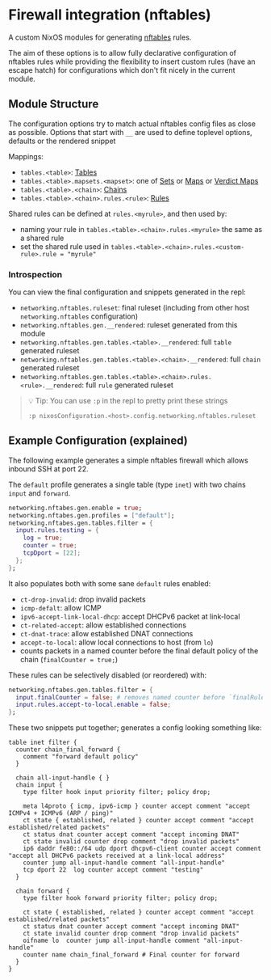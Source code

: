# Firewall integration (nftables)

<!-- toc -->

A custom NixOS modules for generating [nftables](https://wiki.nftables.org) rules.

The aim of these options is to allow fully declarative configuration of nftables rules
while providing the flexibility to insert custom rules (have an escape hatch) for configurations
which don't fit nicely in the current module.

## Module Structure

The configuration options try to match actual nftables config files as close as possible.
Options that start with `__` are used to define toplevel options, defaults or the rendered snippet

Mappings:
  - `tables.<table>`: [Tables](https://wiki.nftables.org/wiki-nftables/index.php/Quick_reference-nftables_in_10_minutes#Tables)
  - `tables.<table>.mapsets.<mapset>`: one of [Sets](https://wiki.nftables.org/wiki-nftables/index.php/Sets) or [Maps](https://wiki.nftables.org/wiki-nftables/index.php/Maps) or [Verdict Maps](https://wiki.nftables.org/wiki-nftables/index.php/Verdict_Maps_(vmaps))
  - `tables.<table>.<chain>`: [Chains](https://wiki.nftables.org/wiki-nftables/index.php/Quick_reference-nftables_in_10_minutes#Chains)
  - `tables.<table>.<chain>.rules.<rule>`: [Rules](https://wiki.nftables.org/wiki-nftables/index.php/Quick_reference-nftables_in_10_minutes#Rules)

Shared rules can be defined at `rules.<myrule>`, and then used by:
  - naming your rule in `tables.<table>.<chain>.rules.<myrule>` the same as a shared rule
  - set the shared rule used in `tables.<table>.<chain>.rules.<custom-rule>.rule = "myrule"`

### Introspection

You can view the final configuration and snippets generated in the repl:
  - `networking.nftables.ruleset`: final ruleset (including from other host `networking.nftables` configuration)
  - `networking.nftables.gen.__rendered`: ruleset generated from this module
  - `networking.nftables.gen.tables.<table>.__rendered`: full `table` generated ruleset
  - `networking.nftables.gen.tables.<table>.<chain>.__rendered`: full `chain` generated ruleset
  - `networking.nftables.gen.tables.<table>.<chain>.rules.<rule>.__rendered`: full `rule` generated ruleset

> 💡 Tip: You can use `:p` in the repl to pretty print these strings
>
> `:p nixosConfiguration.<host>.config.networking.nftables.ruleset`

## Example Configuration (explained)

The following example generates a simple nftables firewall which allows inbound SSH at port 22.

The `default` profile generates a single table (type `inet`) with two chains `input` and `forward`.

```nix
networking.nftabes.gen.enable = true;
networking.nftabes.gen.profiles = ["default"];
networking.nftabes.gen.tables.filter = {
  input.rules.testing = {
    log = true;
    counter = true;
    tcpDport = [22];
  };
};
```

It also populates both with some sane `default` rules enabled:
  - `ct-drop-invalid`: drop invalid packets
  - `icmp-defalt`: allow ICMP
  - `ipv6-accept-link-local-dhcp`: accept DHCPv6 packet at link-local
  - `ct-related-accept`: allow established connections
  - `ct-dnat-trace`: allow established DNAT connections
  - `accept-to-local`: allow local connections to host (from `lo`)
  - counts packets in a named counter before the final default policy of the chain (`finalCounter = true;`)

These rules can be selectively disabled (or reordered) with:
```nix
networking.nftabes.gen.tables.filter = {
  input.finalCounter = false; # removes named counter before `finalRule` (if set) / chain policy
  input.rules.accept-to-local.enable = false;
};
```

These two snippets put together; generates a config looking something like:

```nft
table inet filter {
  counter chain_final_forward {
    comment "forward default policy"
  }

  chain all-input-handle { }
  chain input {
    type filter hook input priority filter; policy drop;

    meta l4proto { icmp, ipv6-icmp } counter accept comment "accept ICMPv4 + ICMPv6 (ARP / ping)"
    ct state { established, related } counter accept comment "accept established/related packets"
    ct status dnat counter accept comment "accept incoming DNAT"
    ct state invalid counter drop comment "drop invalid packets"
    ip6 daddr fe80::/64 udp dport dhcpv6-client counter accept comment "accept all DHCPv6 packets received at a link-local address"
    counter jump all-input-handle comment "all-input-handle"
    tcp dport 22  log counter accept comment "testing"
  }

  chain forward {
    type filter hook forward priority filter; policy drop;

    ct state { established, related } counter accept comment "accept established/related packets"
    ct status dnat counter accept comment "accept incoming DNAT"
    ct state invalid counter drop comment "drop invalid packets"
    oifname lo  counter jump all-input-handle comment "all-input-handle"
    counter name chain_final_forward # Final counter for forward
  }
}
```
